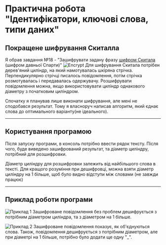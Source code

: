 # Практична робота "Ідентифікатори, ключові слова, типи даних"
## Покращене шифрування Скиталла
Я обрав завдання №18 - "Зашифрувати задану фразу [шифром Скитала](https://uk.wikipedia.org/wiki/%D0%A1%D0%BA%D0%B8%D1%82%D0%B0%D0%BB%D0%B0) (шифром давньої Спарти)"
![Encrypt](https://user-images.githubusercontent.com/58342160/81130103-3570e180-8f4f-11ea-9883-181c5cb4b9ff.png)
Для шифрування Скитала потрібен дерев'яний циліндр, на який намотувалась шкіряна стрічка. Перпендикулярно стрічці писалось повідомлення, потім стрічка розмотувалась і передавалась одержувачу.
Розшифрувати повідомлення можна, якщо використовувати циліндр однакового діаметру з початковим циліндром.

Спочатку я планував лише виконати шифрування, але мені не сподобався результат.
Тому я власноруч написав алгоритм, який єднає слова до оптимального варіанту(не ідеального).

----

## Користування програмою
Після запуску програми, в консоль потрібно ввести рядок тексту.
Після чого, буде виведено зашифрований результат, та діаметр циліндру, потрібний для розшифровки.

Діаметр циліндру для розшифровки залежить від найбільшого слова в тексті.
Для кращого розуміння при дешифровці, можна взяти діаметр циліндру на 1 більше, щоб було видно відступи між словами (не завжди працює)

----

## Приклад роботи програми
![Приклад 1](https://user-images.githubusercontent.com/58342160/81131356-91d60000-8f53-11ea-851e-a06a453854d4.png)
 Зашифроване повідомлення без проблем дешифрується з потрібним діаметром циліндра, та з діаметром на 1 більше.

![Приклад 2](https://user-images.githubusercontent.com/58342160/81131148-d9a85780-8f52-11ea-9938-c220836e7d95.png)
 Зашифроване повідомлення показує, як об'єднуються слова. 
Також, повідомлення дешифрується з потрібним діаметром, але при діаметрі на 1 більше, потрібно було додати ще одну "_".
